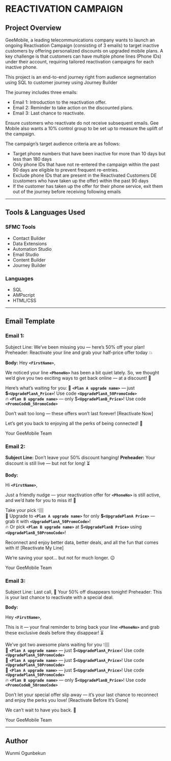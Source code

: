# REACTIVATION CAMPAIGN

## Project Overview

GeeMobile, a leading telecommunications company wants to launch an ongoing Reactivation Campaign (consisting of 3 emails) to target inactive customers by offering personalized discounts on upgraded mobile plans. A key challenge is that customers can have multiple phone lines (Phone IDs) under their account, requiring tailored reactivation campaigns for each inactive phone.

This project is an end-to-end journey right from audience segmentation using SQL to customer journey using Journey Builder

The journey includes three emails:
- Email 1: Introduction to the reactivation offer.
- Email 2: Reminder to take action on the discounted plans.
- Email 3: Last chance to reactivate.

Ensure customers who reactivate do not receive subsequent emails.
Gee Mobile also wants a 10% control group to be set up to measure the uplift of the campaign.

The campaign’s target audience criteria are as follows:

- Target phone numbers that have been inactive for more than 10 days but less than 180 days
- Only phone IDs that have not re-entered the campaign within the past 90 days are eligible to prevent frequent re-entries.
- Exclude phone IDs that are present in the Reactivated Customers DE (customers who have taken up the offer) within the past 90 days
- If the customer has taken up the offer for their phone service, exit them out of the journey before receiving following emails

---

## Tools & Languages Used

### SFMC Tools
- Contact Builder  
- Data Extensions  
- Automation Studio   
- Email Studio  
- Content Builder  
- Journey Builder   


### Languages
- SQL  
- AMPscript   
- HTML/CSS  

---

## Email Template

### Email 1: 
Subject Line: We’ve been missing you — here’s 50% off your plan!
Preheader: Reactivate your line and grab your half-price offer today 💥

**Body:**
Hey **`<FirstName>`**,  

We noticed your line **`<PhoneNo>`** has been a bit quiet lately. So, we thought we’d give you two exciting ways to get back online — at a discount! 🎉  

Here’s what’s waiting for you: 
🚀 **`<Plan A upgrade name>`** — just **$`<UpgradePlanA_Price>`**! Use code **`<UpgradePlanA_50PromoCode>`**  
🔥 **`<Plan B upgrade name>`** — only $**`<UpgradePlanB_Price>`**! Use code **`<PromoCodeB_50romoCode>`** 

Don’t wait too long — these offers won’t last forever!
[Reactivate Now]

Let’s get you back to enjoying all the perks of being connected! 💙

Your GeeMobile Team

### Email 2: 

**Subject Line:** Don’t leave your 50% discount hanging!
**Preheader:** Your discount is still live — but not for long! ⏳

**Body:**

Hi **`<FirstName>`**,  

Just a friendly nudge — your reactivation offer for **`<PhoneNo>`** is still active, and we’d hate for you to miss it! 💌 

Take your pick 👇🏽  
💫 Upgrade to **`<Plan A upgrade name>`** for only **$`<UpgradePlanA Price>`** — grab it with **`<UpgradePlanA_50PromoCode>`**!  
🔥 Or pick **`<Plan B upgrade name>`** at $**`<UpgradePlanB Price>`** using **`<UpgradePlanB_50PromoCode>`**!

Reconnect and enjoy better data, better deals, and all the fun that comes with it!
[Reactivate My Line]

We’re saving your spot… but not for much longer. 😉

Your GeeMobile Team

### Email 3:

Subject Line: Last call, 🚨 Your 50% off disappears tonight!
Preheader: This is your last chance to reactivate with a special deal.

**Body:**

Hey **`<FirstName>`**,  

This is it — your final reminder to bring back your line **`<PhoneNo>`** and grab these exclusive deals before they disappear! ⏳  

We’ve got two awesome plans waiting for you 👇🏽  
🚀 **`<Plan A upgrade name>`** — just $**`<UpgradePlanA_Price>`**! Use code **`<UpgradePlanA_50PromoCode>`**  
🚀 **`<Plan A upgrade name>`** — just $**`<UpgradePlanA_Price>`**! Use code **`<UpgradePlanA_50PromoCode>`**  
🚀 **`<Plan A upgrade name>`** — just $**`<UpgradePlanA_Price>`**! Use code **`<UpgradePlanA_50PromoCode>`**  
🔥 **`<Plan B upgrade name>`** — only $**`<UpgradePlanB_Price>`**! Use code **`<PromoCodeB_50romoCode>`**

Don’t let your special offer slip away — it’s your last chance to reconnect and enjoy the perks you love!
[Reactivate Before It’s Gone]

We can’t wait to have you back. 💙

Your GeeMobile Team

---

## Author
Wunmi Ogunbekun







